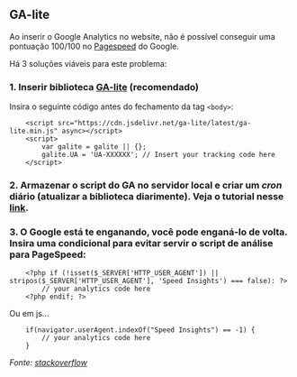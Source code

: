 

GA-lite
---

Ao inserir o Google Analytics no website, não é possível conseguir uma pontuação 100/100 no [Pagespeed](https://developers.google.com/speed/pagespeed/) do Google.

Há 3 soluções viáveis para este problema:


### 1. Inserir biblioteca [GA-lite](https://github.com/jehna/ga-lite) (recomendado)        

Insira o seguinte código antes do fechamento da tag `<body>`:            
    
        <script src="https://cdn.jsdelivr.net/ga-lite/latest/ga-lite.min.js" async></script>
        <script>
            var galite = galite || {};
            galite.UA = 'UA-XXXXXX'; // Insert your tracking code here
        </script>



### 2. Armazenar o script do GA no servidor local e criar um *cron* diário (atualizar a biblioteca diarimente). Veja o tutorial nesse [link](http://diywpblog.com/leverage-browser-cache-optimize-google-analytics/).



### 3. O Google está te enganando, você pode enganá-lo de volta. Insira uma condicional para evitar servir o script de análise para PageSpeed:

        <?php if (!isset($_SERVER['HTTP_USER_AGENT']) || stripos($_SERVER['HTTP_USER_AGENT'], 'Speed Insights') === false): ?>
            // your analytics code here
        <?php endif; ?>

Ou em js...

        if(navigator.userAgent.indexOf("Speed Insights") == -1) {
            // your analytics code here
        }




*Fonte: [stackoverflow](http://stackoverflow.com/questions/29162881/pagespeed-insights-99-100-because-of-google-analytics-how-can-i-cache-ga)*
